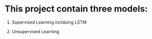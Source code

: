 # This project contain three models:


1. Supervised Learning inclduing LSTM

2. Unsupervised Learning


